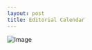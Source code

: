 ```yaml
---
layout: post
title: Editorial Calendar
---
```


![Image](https://farm8.staticflickr.com/7635/16830603786_7f2b9af994_o.png)
